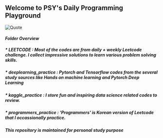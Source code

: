 ## Welcome to PSY's Daily Programming Playground 

![Quote](https://github-readme-quotes.herokuapp.com/quote)

#### *Folder Overview*
##### * LEETCODE : Most of the codes are from daily + weekly Leetcode challenge. I collect impressive solutions to learn various problem solving skills.
##### * deeplearning_practice : Pytorch and Tensorflow codes from the several study sources like *Hands on machine learning* and *Pytorch Deep Learning*
##### * kaggle_practice : I store fun and inspiring data science related codes to review.
##### * programmers_practice : 'Programmers' is Korean version of Leetcode that I occassionally practice. 


##### *This repository is maintained for personal study purpose*
